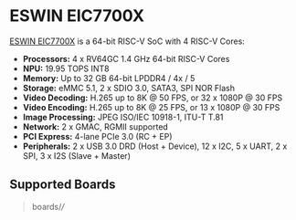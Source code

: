 # ESWIN EIC7700X

[ESWIN
EIC7700X](https://www.eswincomputing.com/en/products/index/36.html) is a
64-bit RISC-V SoC with 4 RISC-V Cores:

  - **Processors:** 4 x RV64GC 1.4 GHz 64-bit RISC-V Cores
  - **NPU:** 19.95 TOPS INT8
  - **Memory:** Up to 32 GB 64-bit LPDDR4 / 4x / 5
  - **Storage:** eMMC 5.1, 2 x SDIO 3.0, SATA3, SPI NOR Flash
  - **Video Decoding:** H.265 up to 8K @ 50 FPS, or 32 x 1080P @ 30 FPS
  - **Video Encoding:** H.265 up to 8K @ 25 FPS, or 13 x 1080P @ 30 FPS
  - **Image Processing:** JPEG ISO/IEC 10918-1, ITU-T T.81
  - **Network:** 2 x GMAC, RGMII supported
  - **PCI Express:** 4-lane PCIe 3.0 (RC + EP)
  - **Peripherals:** 2 x USB 3.0 DRD (Host + Device), 12 x I2C, 5 x
    UART, 2 x SPI, 3 x I2S (Slave + Master)

## Supported Boards

> boards/*/*
